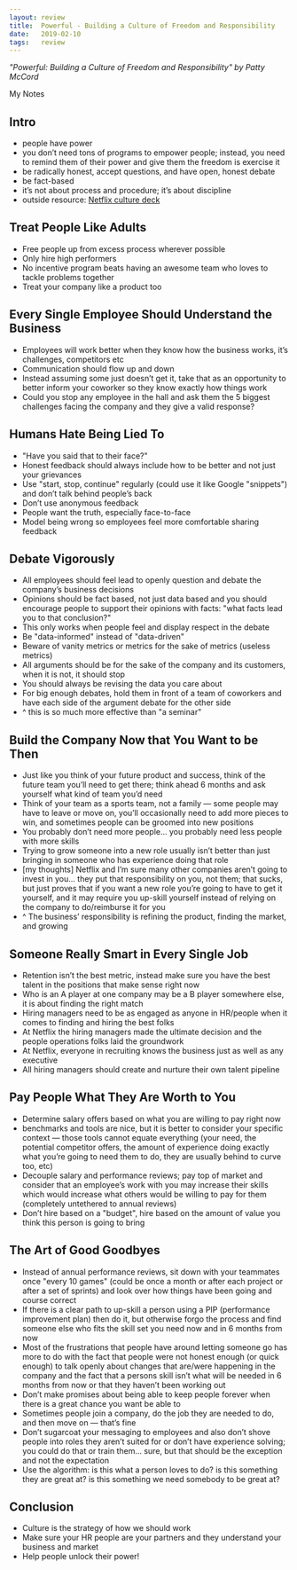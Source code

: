 ```yaml
---
layout: review
title:  Powerful - Building a Culture of Freedom and Responsibility
date:   2019-02-10 
tags:   review
---
```


_"Powerful: Building a Culture of Freedom and Responsibility" by Patty McCord_

My Notes

## Intro

- people have power
- you don’t need tons of programs to empower people; instead, you need to remind them of their power and give them the freedom is exercise it
- be radically honest, accept questions, and have open, honest debate
- be fact-based
- it’s not about process and procedure; it’s about discipline
- outside resource: [Netflix culture deck](https://jobs.netflix.com/culture)

## Treat People Like Adults

- Free people up from excess process wherever possible
- Only hire high performers
- No incentive program beats having an awesome team who loves to tackle problems together
- Treat your company like a product too

## Every Single Employee Should Understand the Business

- Employees will work better when they know how the business works, it’s challenges, competitors etc
- Communication should flow up and down
- Instead assuming some just doesn’t get it, take that as an opportunity to better inform your coworker so they know exactly how things work
- Could you stop any employee in the hall and ask them the 5 biggest challenges facing the company and they give a valid response?

## Humans Hate Being Lied To

- "Have you said that to their face?"
- Honest feedback should always include how to be better and not just your grievances
- Use "start, stop, continue" regularly (could use it like Google "snippets") and don’t talk behind people’s back
- Don’t use anonymous feedback
- People want the truth, especially face-to-face
- Model being wrong so employees feel more comfortable sharing feedback

## Debate Vigorously

- All employees should feel lead to openly question and debate the company’s business decisions
- Opinions should be fact based, not just data based and you should encourage people to support their opinions with facts: "what facts lead you to that conclusion?"
- This only works when people feel and display respect in the debate
- Be "data-informed" instead of "data-driven"
- Beware of vanity metrics or metrics for the sake of metrics (useless metrics)
- All arguments should be for the sake of the company and its customers, when it is not, it should stop
- You should always be revising the data you care about
- For big enough debates, hold them in front of a team of coworkers and have each side of the argument debate for the other side
- ^ this is so much more effective than "a seminar"

## Build the Company Now that You Want to be Then

- Just like you think of your future product and success, think of the future team you’ll need to get there; think ahead 6 months and ask yourself what kind of team you’d need
- Think of your team as a sports team, not a family — some people may have to leave or move on, you’ll occasionally need to add more pieces to win, and sometimes people can be groomed into new positions
- You probably don’t need more people... you probably need less people with more skills
- Trying to grow someone into a new role usually isn’t better than just bringing in someone who has experience doing that role
- [my thoughts] Netflix and I’m sure many other companies aren’t going to invest in you... they put that responsibility on you, not them; that sucks, but just proves that if you want a new role you’re going to have to get it yourself, and it may require you up-skill yourself instead of relying on the company to do/reimburse it for you
- ^ The business’ responsibility is refining the product, finding the market, and growing

## Someone Really Smart in Every Single Job

- Retention isn’t the best metric, instead make sure you have the best talent in the positions that make sense right now
- Who is an A player at one company may be a B player somewhere else, it is about finding the right match
- Hiring managers need to be as engaged as anyone in HR/people when it comes to finding and hiring the best folks
- At Netflix the hiring managers made the ultimate decision and the people operations folks laid the groundwork
- At Netflix, everyone in recruiting knows the business just as well as any executive
- All hiring managers should create and nurture their own talent pipeline

## Pay People What They Are Worth to You

- Determine salary offers based on what you are willing to pay right now
- benchmarks and tools are nice, but it is better to consider your specific context — those tools cannot equate everything (your need, the potential competitor offers, the amount of experience doing exactly what you’re going to need them to do, they are usually behind to curve too, etc)
- Decouple salary and performance reviews; pay top of market and consider that an employee’s work with you may increase their skills which would increase what others would be willing to pay for them (completely untethered to annual reviews)
- Don’t hire based on a "budget", hire based on the amount of value you think this person is going to bring

## The Art of Good Goodbyes

- Instead of annual performance reviews, sit down with your teammates once "every 10 games" (could be once a month or after each project or after a set of sprints) and look over how things have been going and course correct
- If there is a clear path to up-skill a person using a PIP (performance improvement plan) then do it, but otherwise forgo the process and find someone else who fits the skill set you need now and in 6 months from now
- Most of the frustrations that people have around letting someone go has more to do with the fact that people were not honest enough (or quick enough) to talk openly about changes that are/were happening in the company and the fact that a persons skill isn’t what will be needed in 6 months from now or that they haven’t been working out
- Don’t make promises about being able to keep people forever when there is a great chance you want be able to
- Sometimes people join a company, do the job they are needed to do, and then move on — that’s fine
- Don’t sugarcoat your messaging to employees and also don’t shove people into roles they aren’t suited for or don’t have experience solving; you could do that or train them... sure, but that should be the exception and not the expectation
- Use the algorithm: is this what a person loves to do? is this something they are great at? is this something we need somebody to be great at?

## Conclusion

- Culture is the strategy of how we should work
- Make sure your HR people are your partners and they understand your business and market
- Help people unlock their power!
